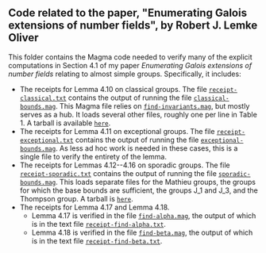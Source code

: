 ## Code related to the paper, "Enumerating Galois extensions of number fields", by Robert J. Lemke Oliver

This folder contains the Magma code needed to verify many of the explicit computations in Section 4.1 of my paper *Enumerating Galois extensions of number fields* relating to almost simple groups.  Specifically, it includes:

- The receipts for Lemma 4.10 on classical groups.  The file [`receipt-classical.txt`](receipt-classical.txt) contains the output of running the file [`classical-bounds.mag`](classical-bounds.mag).  This Magma file relies on [`find-invariants.mag`](find-invariants.mag), but mostly serves as a hub.  It loads several other files, roughly one per line in Table 1.  A tarball is available [`here`](classical-bounds-all.tar.gz).
- The receipts for Lemma 4.11 on exceptional groups.  The file [`receipt-exceptional.txt`](receipt-exceptional.txt) contains the output of running the file [`exceptional-bounds.mag`](exceptional-bounds.mag).  As less ad hoc work is needed in these cases, this is a single file to verify the entirety of the lemma.
- The receipts for Lemmas 4.12--4.16 on sporadic groups.  The file [`receipt-sporadic.txt`](receipt-sporadic.txt) contains the output of running the file [`sporadic-bounds.mag`](sporadic-bounds.mag).  This loads separate files for the Mathieu groups, the groups for which the base bounds are sufficient, the groups J_1 and J_3, and the Thompson group.  A tarball is [`here`](sporadic-bounds-all.tar.gz).
- The receipts for Lemma 4.17 and Lemma 4.18.
  - Lemma 4.17 is verified in the file [`find-alpha.mag`](find-alpha.mag), the output of which is in the text file [`receipt-find-alpha.txt`](receipt-find-alpha.txt).
  - Lemma 4.18 is verified in the file [`find-beta.mag`](find-beta.mag), the output of which is in the text file [`receipt-find-beta.txt`](receipt-find-beta.txt).
